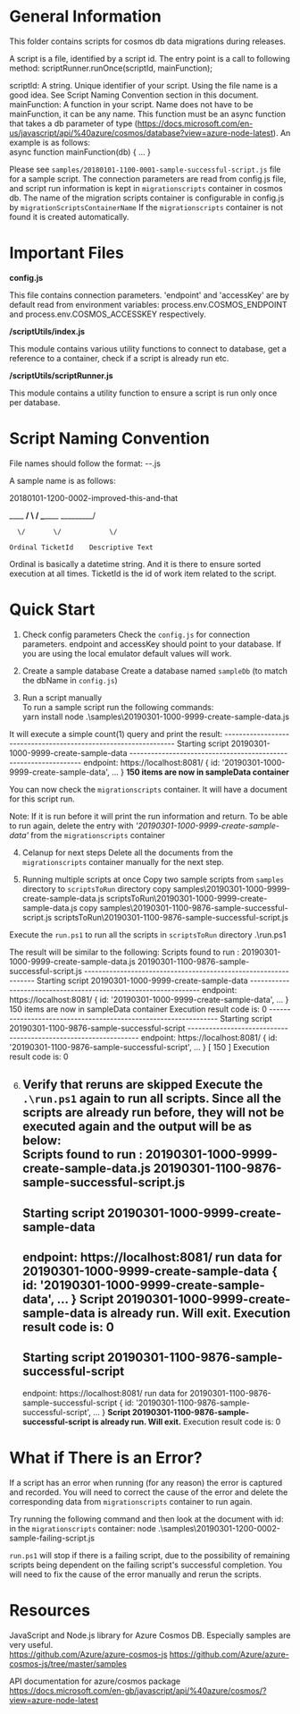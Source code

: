 # General Information 
This folder contains scripts for cosmos db data migrations during releases.  

A script is a file, identified by a script id. 
The entry point is a call to following method: 
    scriptRunner.runOnce(scriptId, mainFunction);

scriptId: A string. Unique identifier of your script. Using the file name is a good idea. See Script Naming Convention section in this document. 
mainFunction: A function in your script. Name does not have to be mainFunction, it can be any name. 
This function must be an async function that takes a db parameter of type <Database> (https://docs.microsoft.com/en-us/javascript/api/%40azure/cosmos/database?view=azure-node-latest). 
An example is as follows:  
    async function mainFunction(db) {
        ... 
    }


Please see `samples/20180101-1100-0001-sample-successful-script.js` file for a sample script. 
The connection parameters are read from config.js file, and script run information is kept in `migrationscripts` container in cosmos db. 
The name of the migration scripts container is configurable in config.js by `migrationScriptsContainerName` 
If the `migrationscripts` container is not found it is created automatically.  

# Important Files  
**config.js**

This file contains connection parameters. 
'endpoint' and 'accessKey' are by default read from environment variables: process.env.COSMOS_ENDPOINT and process.env.COSMOS_ACCESSKEY respectively. 

**/scriptUtils/index.js**

This module contains various utility functions to connect to database, get a reference to a container, check if a script is  already run etc.  

**/scriptUtils/scriptRunner.js**

This module contains a utility function to ensure a script is run only once per database.  

# Script Naming Convention 

File names should follow the format: <yyyymmdd-hhmm>-<work item id>-<descriptive text>.js

A sample name is as follows:  

20180101-1200-0002-improved-this-and-that

 \____  ____/ \  / \_________  _________/

      \/       \/            \/

    Ordinal TicketId    Descriptive Text


Ordinal is basically a datetime string. And it is there to ensure sorted execution at all times. 
TicketId is the id of work item related to the script. 

# Quick Start 
1. Check config parameters
Check the `config.js` for connection parameters. endpoint and accessKey should point to your database. If you are using the local emulator default values will work.  

2. Create a sample database
Create a database named `sampleDb` (to match the dbName in `config.js`)

3. Run a script manually  
To run a sample script run the following commands:  
    yarn install
    node .\samples\20190301-1000-9999-create-sample-data.js 

It will execute a simple count(1) query and print the result: 
    ----------------------------------------------------------------
    Starting script 20190301-1000-9999-create-sample-data
    ----------------------------------------------------------------
    endpoint: https://localhost:8081/
    { id: '20190301-1000-9999-create-sample-data',
      ... }
    **150 items are now in sampleData container** 

You can now check the `migrationscripts` container. It will have a document for this script run. 

Note: If it is run before it will print the run information and return. To be able to run again, delete the entry with *'20190301-1000-9999-create-sample-data'* from the `migrationscripts` container 

4. Celanup for next steps 
Delete all the documents from the `migrationscripts` container manually for the next step.  

5. Running multiple scripts at once 
Copy two sample scripts from `samples` directory to `scriptsToRun` directory
    copy samples\20190301-1000-9999-create-sample-data.js scriptsToRun\20190301-1000-9999-create-sample-data.js 
    copy samples\20190301-1100-9876-sample-successful-script.js scriptsToRun\20190301-1100-9876-sample-successful-script.js 

Execute the `run.ps1` to run all the scripts in `scriptsToRun` directory 
    .\run.ps1 

The result will be similar to the following: 
    Scripts found to run : 20190301-1000-9999-create-sample-data.js 20190301-1100-9876-sample-successful-script.js
    ----------------------------------------------------------------
    Starting script 20190301-1000-9999-create-sample-data
    ----------------------------------------------------------------
    endpoint: https://localhost:8081/
    { id: '20190301-1000-9999-create-sample-data',
      ... }
    150 items are now in sampleData container
    Execution result code is: 0
    ----------------------------------------------------------------
    Starting script 20190301-1100-9876-sample-successful-script
    ----------------------------------------------------------------
    endpoint: https://localhost:8081/
    { id: '20190301-1100-9876-sample-successful-script',
      ... }
    [ 150 ]
    Execution result code is: 0

6. Verify that reruns are skipped 
Execute the `.\run.ps1` again to run all scripts. Since all the scripts are already run before, they will not be executed again and the output will be as below:  
    Scripts found to run : 20190301-1000-9999-create-sample-data.js 20190301-1100-9876-sample-successful-script.js
    ----------------------------------------------------------------
    Starting script 20190301-1000-9999-create-sample-data
    ----------------------------------------------------------------
    endpoint: https://localhost:8081/
    run data for 20190301-1000-9999-create-sample-data { id: '20190301-1000-9999-create-sample-data',
      ... }
    **Script 20190301-1000-9999-create-sample-data is already run. Will exit.**
    Execution result code is: 0
    ----------------------------------------------------------------
    Starting script 20190301-1100-9876-sample-successful-script
    ----------------------------------------------------------------
    endpoint: https://localhost:8081/
    run data for 20190301-1100-9876-sample-successful-script { id: '20190301-1100-9876-sample-successful-script',
      ... }
    **Script 20190301-1100-9876-sample-successful-script is already run. Will exit.**
    Execution result code is: 0

# What if There is an Error? 
If a script has an error when running (for any reason) the error is captured and recorded. 
You will need to correct the cause of the error and delete the corresponding data from `migrationscripts` container to run again. 

Try running the following command and then look at the document with id: in the `migrationscripts` container: 
    node .\samples\20190301-1200-0002-sample-failing-script.js

`run.ps1` will stop if there is a failing script, due to the possibility of remaining scripts being dependent on the failing script's successful completion. 
You will need to fix the cause of the error manually and rerun the scripts. 

# Resources 
JavaScript and Node.js library for Azure Cosmos DB. Especially samples are very useful.  
https://github.com/Azure/azure-cosmos-js
https://github.com/Azure/azure-cosmos-js/tree/master/samples

API documentation for azure/cosmos package 
https://docs.microsoft.com/en-gb/javascript/api/%40azure/cosmos/?view=azure-node-latest

